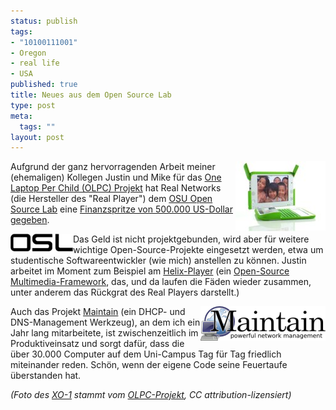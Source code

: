 ```yaml
--- 
status: publish
tags: 
- "10100111001"
- Oregon
- real life
- USA
published: true
title: Neues aus dem Open Source Lab
type: post
meta: 
  tags: ""
layout: post
---
```

<img src='/media/wp/2007/04/olpc.jpg' alt='XO-1, the OLPC laptop' align="right" class="alignright" />Aufgrund der ganz hervorragenden Arbeit meiner (ehemaligen) Kollegen Justin und Mike für das <a href="http://laptop.org/">One Laptop Per Child (OLPC) Projekt</a> hat Real Networks (die Hersteller des "Real Player") dem <a href="http://osuosl.org/node/60">OSU Open Source Lab</a> eine <a href="http://media.barometer.orst.edu/media/storage/paper854/news/2007/04/20/News/Students.Help.Open.Source.Lab.Receive.Grant-2871417.shtml">Finanzspritze von 500.000 US-Dollar gegeben</a>.

<img src='/media/wp/2007/04/osl.png' alt='OSU Open Source Lab logo' align="left" class="alignleft" />Das Geld ist nicht projektgebunden, wird aber für weitere wichtige Open-Source-Projekte eingesetzt werden, etwa um studentische Softwareentwickler (wie mich) anstellen zu können. Justin arbeitet im Moment zum Beispiel am <a href="http://en.wikipedia.org/wiki/Helix_player">Helix-Player</a> (ein <a href="https://helixcommunity.org/">Open-Source Multimedia-Framework</a>, das, und da laufen die Fäden wieder zusammen, unter anderem das Rückgrat des Real Players darstellt.)

<img src='/media/wp/2007/04/maintain.png' alt='Maintain Project Logo' align="right" class="alignright" style="background-color:white" />Auch das Projekt <a href="http://maintainproject.osuosl.org/">Maintain</a> (ein DHCP- und DNS-Management Werkzeug), an dem ich ein Jahr lang mitarbeitete, ist zwischenzeitlich im Produktiveinsatz und sorgt dafür, dass die über 30.000 Computer auf dem Uni-Campus Tag für Tag friedlich miteinander reden. Schön, wenn der eigene Code seine Feuertaufe überstanden hat.

<em>(Foto des <a href="http://en.wikipedia.org/wiki/XO-1_%28laptop%29">XO-1</a> stammt vom <a href="http://www.laptop.org/download.en_US.html">OLPC-Projekt</a>, CC attribution-lizensiert)</em>
